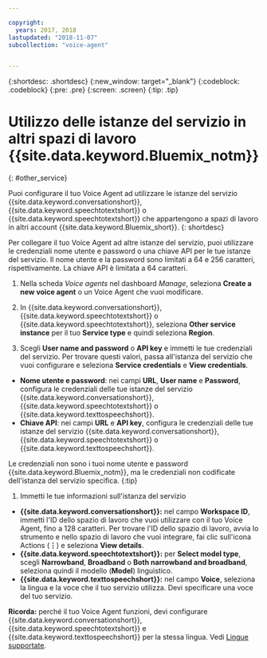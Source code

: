 ```yaml
---

copyright:
  years: 2017, 2018
lastupdated: "2018-11-07"
subcollection: "voice-agent"


---
```


{:shortdesc: .shortdesc}
{:new_window: target="_blank"}
{:codeblock: .codeblock}
{:pre: .pre}
{:screen: .screen}
{:tip: .tip}


# Utilizzo delle istanze del servizio in altri spazi di lavoro {{site.data.keyword.Bluemix_notm}}
{: #other_service}

Puoi configurare il tuo Voice Agent ad utilizzare le istanze del servizio {{site.data.keyword.conversationshort}}, {{site.data.keyword.speechtotextshort}} o {{site.data.keyword.speechtotextshort}} che appartengono a spazi di lavoro in altri account {{site.data.keyword.Bluemix_short}}.
{: shortdesc}

Per collegare il tuo Voice Agent ad altre istanze del servizio, puoi utilizzare le credenziali nome utente e password o una chiave API per le tue istanze del servizio. Il nome utente e la password sono limitati a 64 e 256 caratteri, rispettivamente. La chiave API è limitata a 64 caratteri.

1. Nella scheda _Voice agents_ nel dashboard _Manage_, seleziona **Create a new voice agent** o un Voice Agent che vuoi modificare.

1. In {{site.data.keyword.conversationshort}}, {{site.data.keyword.speechtotextshort}} o {{site.data.keyword.speechtotextshort}}, seleziona **Other service instance** per il tuo **Service type** e quindi seleziona **Region**.

1. Scegli **User name and password** o **API key** e immetti le tue credenziali del servizio.
  Per trovare questi valori, passa all'istanza del servizio che vuoi configurare e seleziona **Service credentials** e **View credentials**.

  * **Nome utente e password**: nei campi **URL**, **User name** e **Password**, configura le credenziali delle tue istanze del servizio {{site.data.keyword.conversationshort}}, {{site.data.keyword.speechtotextshort}} o {{site.data.keyword.texttospeechshort}}.
  * **Chiave API**: nei campi **URL** e **API key**, configura le credenziali delle tue istanze del servizio {{site.data.keyword.conversationshort}}, {{site.data.keyword.speechtotextshort}} o {{site.data.keyword.texttospeechshort}}.

  Le credenziali non sono i tuoi nome utente e password {{site.data.keyword.Bluemix_notm}}, ma le credenziali non codificate dell'istanza del servizio specifica.
  {:tip}

1. Immetti le tue informazioni sull'istanza del servizio

  * **{{site.data.keyword.conversationshort}}:** nel campo **Workspace ID**, immetti l'ID dello spazio di lavoro che vuoi utilizzare con il tuo Voice Agent, fino a 128 caratteri. Per trovare l'ID dello spazio di lavoro, avvia lo strumento e nello spazio di lavoro che vuoi integrare, fai clic sull'icona Actions (**&vellip;**) e seleziona **View details**.
  * **{{site.data.keyword.speechtotextshort}}:** per **Select model type**, scegli **Narrowband**, **Broadband** o **Both narrowband and broadband**, seleziona quindi il modello (**Model**) linguistico.
  * **{{site.data.keyword.texttospeechshort}}:** nel campo **Voice**, seleziona la lingua e la voce che il tuo servizio utilizza. Devi specificare una voce del tuo servizio.

**Ricorda:** perché il tuo Voice Agent funzioni, devi configurare {{site.data.keyword.conversationshort}}, {{site.data.keyword.speechtotextshort}} e {{site.data.keyword.texttospeechshort}} per la stessa lingua. Vedi [Lingue supportate](/docs/services/voice-agent?topic=voice-agent-about#supported-languages).
